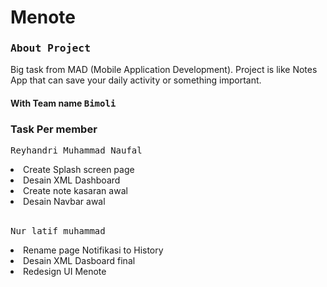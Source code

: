 <h1>Menote</h1>
<h3><kbd><strong>About Project</kbd></strong><br></kbd></h3>
Big task from MAD (Mobile Application Development). Project is like Notes App that can save your daily activity or something important.

<!--<kbd><strong>![WhatsApp Image 2023-12-09 at 17 20 30_0efdb5ef](https://github.com/Rizqdwan/Menote/assets/79435880/fa22ed54-d312-41c7-a475-c9f3a168f9c5)</strong></kbd> -->


<h4>With Team name <kbd>Bimoli</kbd></h4>


### Task Per member

<kbd>Reyhandri Muhammad Naufal</kbd>
<li>Create Splash screen page</li>
<li>Desain XML Dashboard </li>
<li>Create note kasaran awal</li>
<li>Desain Navbar awal </li>

<br>

<kbd>Nur latif muhammad</kbd>
<li>Rename page Notifikasi to History</li>
<li>Desain XML Dasboard final</li>
<li>Redesign UI Menote</li>

<br>


